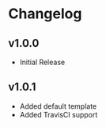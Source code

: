 Changelog
=========

v1.0.0
------
* Initial Release

v1.0.1
------
* Added default template
* Added TravisCI support
